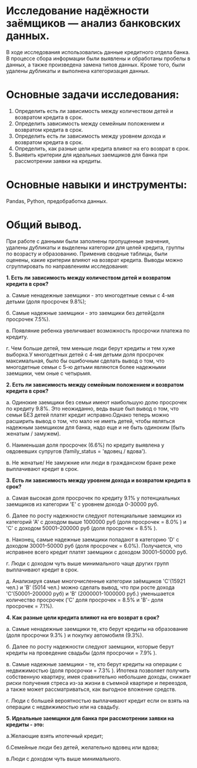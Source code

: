 
# Исследование надёжности заёмщиков — анализ банковских данных.

В ходе исследования использовались данные кредитного отдела банка.
В процессе сбора информации были выявлены и обработаны пробелы в данных, а также
произведена замена типов данных. Кроме того, были удалены дубликаты и выполнена
категоризация данных.

# Основные задачи исследования:
1. Определить есть ли зависимость между количеством детей и возвратом кредита в срок.
2. Определить зависимость между семейным положением и возвратом кредита в срок.
3. Определить есть ли зависимость между уровнем дохода и возвратом кредита в срок.
4. Определить, как разные цели кредита влияют на его возврат в срок.
5. Выявить критерии для идеальных заемщиков для банка при рассмотрении заявки на кредиты.

# Основные навыки и инструменты: 
Pandas, Python, предобработка данных.

# Общий вывод.
При работе с данными были заполнены пропущенные значения, удалены дубликаты и выделены категории для целей кредита, группы по возрасту и образованию. Применив сводные таблицы, были оценены, какие критерии влияют на возврат кредита.
Выводы можно сгруппировать по направлениям исследования:

**1. Есть ли зависимость между количеством детей и возвратом кредита в срок?**

а. Cамые ненадежные заемщики - это многодетные семьи с 4-мя детьми (доля просрочек 9.8%);

б. Cамые надежные заемщики - это заемщики без детей(доля просрочек 7.5%).

в. Появляние ребенка увеличивает возможность просрочки платежа по кредиту.

г. Чем больше детей, тем меньше люди берут кредиты и тем хуже выборка.У многодетных детей с 4-мя детьми доля просрочек максимальная, было бы ошибочным сделать вывод о том, что многодетные семьи с 5-ю детьми являются более надежными заемщики, чем оные с четырьмя.

**2. Есть ли зависимость между семейным положением и возвратом кредита в срок?**

а. Одинокие заемщики без семьи имеют наибольшую долю просрочек по кредиту 9.8%. Это неожиданно, ведь выше был вывод о том, что семьи БЕЗ детей платят кредит исправно.Однако теперь можно расширить вывод о том, что мало не иметь детей, чтобы являться надежным заемщиком для банка, надо еще и не быть одиноким (быть женатым / замужем).

б. Наименьшая доля просрочек (6.6%) по кредиту выявлена у овдовевших супругов (family_status = 'вдовец / вдова').

в. Не женатые/ Не замужние или люди в гражданском браке реже выплачивают кредит в срок.

**3. Есть ли зависимость между уровнем дохода и возвратом кредита в срок?**

а. Самая высокая доля просрочек по кредиту 9.1% у потенциальных заемщиков из категории 'Е' с уровнем дохода 0-30000 руб.

б. Далее по росту надежности следуют потенциальные заемщики из категорий 'А' с доходом выше 1000000 руб (доля просрочек = 8.0% ) и 'С' с доходом 50001–200000 руб (доля просрочек = 8.5% ).

в. Наконец, самые надежные заемщики попадают в категорию 'D' с доходом 30001–50000 руб (доля просрочек = 6.0%). Получается, что исправнее всего кредит платят заемщики с доходом 30001–50000 руб.

г. Люди с доходом чуть выше минимального чаще других групп выплачивают кредит в срок.

д. Анализируя самые многочисленные категории заёмщиков 'С'(15921 чел.) и 'В' (5014 чел.) можно сделать вывод, что при росте дохода 'С'(50001–200000 руб) и 'В' (2000001-1000000 руб.) уменьшается количество просрочек ('С' доля просрочек = 8.5% и 'В'- доля просрочек = 7.1%).

**4. Как разные цели кредита влияют на его возврат в срок?**

а. Самые ненадежные заемщики те, кто берут кредиты на образование (доля просрочки 9.3% ) и покупку автомобиля (9.3%).

б. Далее по росту надежности следуют заемщики, которые берут кредиты на проведение свадьбы (доля просрочки = 7.9% ).

в. Самые надежные заемщики - те, кто берут кредиты на операции с недвижимостью (доля просрочки = 7.3% ). Ипотека позволяет получить собственную квартиру, имея сравнительно небольшие доходы, снижает риски получения стреса из-за жизни в съемной квартире и переездов, а также может рассматриваться, как выгодное вложение средств.

г. Люди с большей вероятностью выплачивают кредит если он взять на операции с недвижимостью или на свадьбу.

**5. Идеальные заемщики для банка при рассмотрении заявки на кредиты - это:**

а.Желающие взять ипотечный кредит;

б.Семейные люди без детей, желательно вдовец или вдова;

в.Люди с доходом чуть выше минимального.
